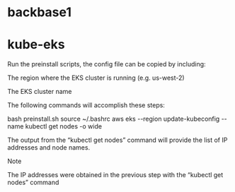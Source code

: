 # backbase1
# kube-eks
Run the preinstall scripts, the config file can be copied by including:

The region where the EKS cluster is running (e.g. us-west-2)

The EKS cluster name

The following commands will accomplish these steps:


  bash preinstall.sh
  source ~/.bashrc
  aws eks --region <EKS Region>  update-kubeconfig --name <EKS Cluster Name>
  kubectl get nodes -o wide

The output from the “kubectl get nodes” command will provide the list of IP addresses and node names.


Note

The IP addresses were obtained in the previous step with the “kubectl get nodes” command

